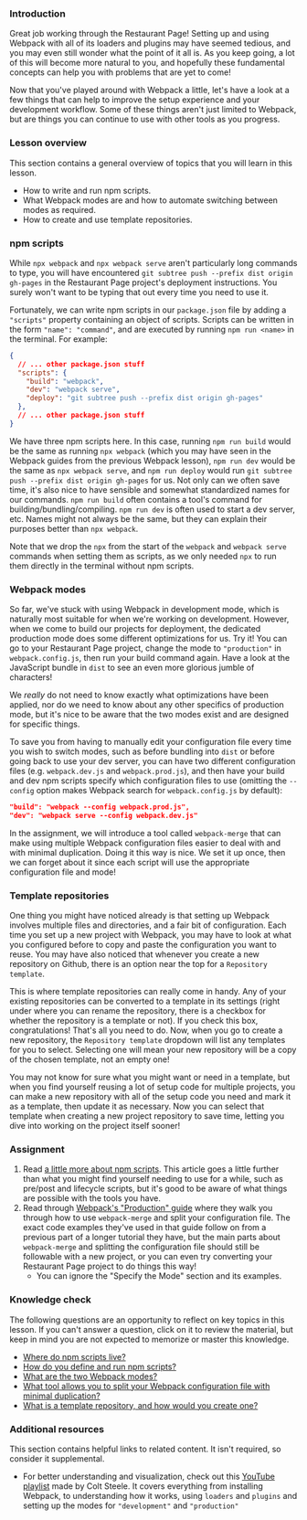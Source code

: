 ### Introduction

Great job working through the Restaurant Page! Setting up and using Webpack with all of its loaders and plugins may have seemed tedious, and you may even still wonder what the point of it all is. As you keep going, a lot of this will become more natural to you, and hopefully these fundamental concepts can help you with problems that are yet to come!

Now that you've played around with Webpack a little, let's have a look at a few things that can help to improve the setup experience and your development workflow. Some of these things aren't just limited to Webpack, but are things you can continue to use with other tools as you progress.

### Lesson overview

This section contains a general overview of topics that you will learn in this lesson.

- How to write and run npm scripts.
- What Webpack modes are and how to automate switching between modes as required.
- How to create and use template repositories.

### npm scripts

While `npx webpack` and `npx webpack serve` aren't particularly long commands to type, you will have encountered `git subtree push --prefix dist origin gh-pages` in the Restaurant Page project's deployment instructions. You surely won't want to be typing that out every time you need to use it.

Fortunately, we can write npm scripts in our `package.json` file by adding a `"scripts"` property containing an object of scripts. Scripts can be written in the form `"name": "command"`, and are executed by running `npm run <name>` in the terminal. For example:

```json
{
  // ... other package.json stuff
  "scripts": {
    "build": "webpack",
    "dev": "webpack serve",
    "deploy": "git subtree push --prefix dist origin gh-pages"
  },
  // ... other package.json stuff
}
```

We have three npm scripts here. In this case, running `npm run build` would be the same as running `npx webpack` (which you may have seen in the Webpack guides from the previous Webpack lesson), `npm run dev` would be the same as `npx webpack serve`, and `npm run deploy` would run `git subtree push --prefix dist origin gh-pages` for us. Not only can we often save time, it's also nice to have sensible and somewhat standardized names for our commands. `npm run build` often contains a tool's command for building/bundling/compiling. `npm run dev` is often used to start a dev server, etc. Names might not always be the same, but they can explain their purposes better than `npx webpack`.

Note that we drop the `npx` from the start of the `webpack` and `webpack serve` commands when setting them as scripts, as we only needed `npx` to run them directly in the terminal without npm scripts.

### Webpack modes

So far, we've stuck with using Webpack in development mode, which is naturally most suitable for when we're working on development. However, when we come to build our projects for deployment, the dedicated production mode does some different optimizations for us. Try it! You can go to your Restaurant Page project, change the mode to `"production"` in `webpack.config.js`, then run your build command again. Have a look at the JavaScript bundle in `dist` to see an even more glorious jumble of characters!

We *really* do not need to know exactly what optimizations have been applied, nor do we need to know about any other specifics of production mode, but it's nice to be aware that the two modes exist and are designed for specific things.

To save you from having to manually edit your configuration file every time you wish to switch modes, such as before bundling into `dist` or before going back to use your dev server, you can have two different configuration files (e.g. `webpack.dev.js` and `webpack.prod.js`), and then have your build and dev npm scripts specify which configuration files to use (omitting the `--config` option makes Webpack search for `webpack.config.js` by default):

```json
"build": "webpack --config webpack.prod.js",
"dev": "webpack serve --config webpack.dev.js"
```

In the assignment, we will introduce a tool called `webpack-merge` that can make using multiple Webpack configuration files easier to deal with and with minimal duplication. Doing it this way is nice. We set it up once, then we can forget about it since each script will use the appropriate configuration file and mode!

### Template repositories

One thing you might have noticed already is that setting up Webpack involves multiple files and directories, and a fair bit of configuration. Each time you set up a new project with Webpack, you may have to look at what you configured before to copy and paste the configuration you want to reuse. You may have also noticed that whenever you create a new repository on Github, there is an option near the top for a `Repository template`.

This is where template repositories can really come in handy. Any of your existing repositories can be converted to a template in its settings (right under where you can rename the repository, there is a checkbox for whether the repository is a template or not). If you check this box, congratulations! That's all you need to do. Now, when you go to create a new repository, the `Repository template` dropdown will list any templates for you to select. Selecting one will mean your new repository will be a copy of the chosen template, not an empty one!

You may not know for sure what you might want or need in a template, but when you find yourself reusing a lot of setup code for multiple projects, you can make a new repository with all of the setup code you need and mark it as a template, then update it as necessary. Now you can select that template when creating a new project repository to save time, letting you dive into working on the project itself sooner!

### Assignment

<div class="lesson-content__panel" markdown="1">

1. Read [a little more about npm scripts](https://www.knowledgehut.com/blog/web-development/package-json-scripts-node-js). This article goes a little further than what you might find yourself needing to use for a while, such as pre/post and lifecycle scripts, but it's good to be aware of what things are possible with the tools you have.
1. Read through [Webpack's "Production" guide](https://webpack.js.org/guides/production/) where they walk you through how to use `webpack-merge` and split your configuration file. The exact code examples they've used in that guide follow on from a previous part of a longer tutorial they have, but the main parts about `webpack-merge` and splitting the configuration file should still be followable with a new project, or you can even try converting your Restaurant Page project to do things this way!
   - You can ignore the "Specify the Mode" section and its examples.

</div>

### Knowledge check

The following questions are an opportunity to reflect on key topics in this lesson. If you can't answer a question, click on it to review the material, but keep in mind you are not expected to memorize or master this knowledge.

- [Where do npm scripts live?](#npm-scripts)
- [How do you define and run npm scripts?](#npm-scripts)
- [What are the two Webpack modes?](#webpack-modes)
- [What tool allows you to split your Webpack configuration file with minimal duplication?](https://webpack.js.org/guides/production/)
- [What is a template repository, and how would you create one?](https://docs.github.com/en/repositories/creating-and-managing-repositories/creating-a-template-repository)

### Additional resources

This section contains helpful links to related content. It isn't required, so consider it supplemental.

- For better understanding and visualization, check out this [YouTube playlist](https://youtube.com/playlist?list=PLblA84xge2_zwxh3XJqy6UVxS60YdusY8&si=O_jDyMnTKbfWu72e) made by Colt Steele. It covers everything from installing Webpack, to understanding how it works, using `loaders` and `plugins` and setting up the modes for `"development"` and `"production"` 
